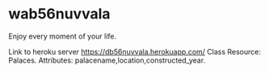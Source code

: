 # wab56nuvvala

Enjoy every moment of your life.

Link to heroku server https://db56nuvvala.herokuapp.com/
Class Resource: Palaces. Attributes: palacename,location,constructed_year.
